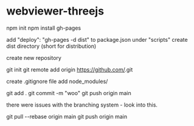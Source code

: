 # webviewer-threejs

npm init
npm install gh-pages

add "deploy": "gh-pages -d dist" to package.json under "scripts"
create dist directory (short for distribution)

create new repository

git init
git remote add origin https://github.com/<repo>.git

create .gitignore file
add node_modules/
  
git add .
git commit -m "woo"
git push origin main

there were issues with the branching system - look into this.
  
  git pull --rebase origin main
  git push origin main
